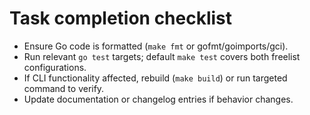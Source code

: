 # Task completion checklist
- Ensure Go code is formatted (`make fmt` or gofmt/goimports/gci).
- Run relevant `go test` targets; default `make test` covers both freelist configurations.
- If CLI functionality affected, rebuild (`make build`) or run targeted command to verify.
- Update documentation or changelog entries if behavior changes.